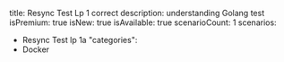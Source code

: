 title: Resync Test Lp 1 correct
description: understanding Golang test
isPremium: true
isNew: true
isAvailable: true
scenarioCount: 1
scenarios:
  - Resync Test lp 1a
"categories":
  - Docker
